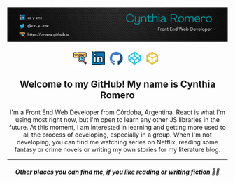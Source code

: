## [![cynthia romero's header](https://github.com/Ceyene/Ceyene/blob/main/Cynthia%20Romero%20Dark.png)](https://ceyene.github.io)

<p align="center">
<a href="https://ceyene.github.io"><img height="30" src="https://github.com/Ceyene/Ceyene/blob/main/www.png"></a>&nbsp;&nbsp;
<a href="https://www.linkedin.com/in/ce-y-ene/"><img height="30" src="https://github.com/Ceyene/Ceyene/blob/main/linkedin.png"></a>&nbsp;&nbsp;
<a href="https://github.com/Ceyene"><img height="30" src="https://github.com/Ceyene/Ceyene/blob/main/github.png"></a>&nbsp;&nbsp;
<a href="https://codepen.io/ceyene"><img height="30" src="https://github.com/Ceyene/Ceyene/blob/main/codepen.png"></a>&nbsp;&nbsp;
<a href="https://codesandbox.io/u/Ceyene"><img height="30" src="https://github.com/Ceyene/Ceyene/blob/main/codesandbox.png"></a>&nbsp;&nbsp;
</p>

<h2 align="center">Welcome to my GitHub! My name is Cynthia Romero </h2>
<p align="center">I'm a Front End Web Developer from Córdoba, Argentina.
React is what I'm using most right now, but I'm open to learn any other JS libraries in the future. At this moment, I am interested in learning and getting more used to all the process of developing, especially in a group.
When I'm not developing, you can find me watching series on Netflix, reading some fantasy or crime novels or writing my own stories for my literature blog.</p>

<hr>

<h5 align="center"><a href="https://linktr.ee/ceyene">Other places you can find me, if you like reading or writing fiction 🔗🔗</a></h5>

